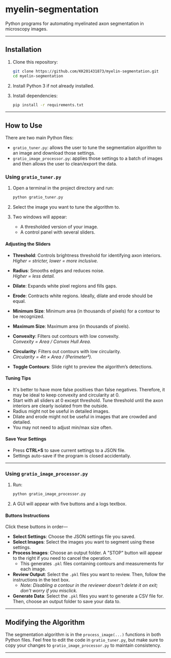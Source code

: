 # myelin-segmentation

Python programs for automating myelinated axon segmentation in microscopy images.

---

## Installation

1. Clone this repository:

    ```bash
    git clone https://github.com/KK201431873/myelin-segmentation.git
    cd myelin-segmentation
    ```

2. Install Python 3 if not already installed.

3. Install dependencies:

    ```bash
    pip install -r requirements.txt
    ```

---

## How to Use

There are two main Python files:

- `gratio_tuner.py`: allows the user to tune the segmentation algorithm to an image and download those settings.
- `gratio_image_processor.py`: applies those settings to a batch of images and then allows the user to clean/export the data.

### Using `gratio_tuner.py`

1. Open a terminal in the project directory and run:

    ```bash
    python gratio_tuner.py
    ```

2. Select the image you want to tune the algorithm to.

3. Two windows will appear:
   - A thresholded version of your image.
   - A control panel with several sliders.

#### Adjusting the Sliders

- **Threshold**: Controls brightness threshold for identifying axon interiors.  
  _Higher = stricter, lower = more inclusive._

- **Radius**: Smooths edges and reduces noise.  
  _Higher = less detail._

- **Dilate**: Expands white pixel regions and fills gaps.

- **Erode**: Contracts white regions. Ideally, dilate and erode should be equal.

- **Minimum Size**: Minimum area (in thousands of pixels) for a contour to be recognized.

- **Maximum Size**: Maximum area (in thousands of pixels).

- **Convexity**: Filters out contours with low convexity.  
  _Convexity = Area / Convex Hull Area._

- **Circularity**: Filters out contours with low circularity.  
  _Circularity = 4π × Area / (Perimeter²)._

- **Toggle Contours**: Slide right to preview the algorithm’s detections.

#### Tuning Tips

- It's better to have more false positives than false negatives. Therefore, it may be ideal to keep convexity and circularity at 0.
- Start with all sliders at 0 except threshold. Tune threshold until the axon interiors are clearly isolated from the outside.
- Radius might not be useful in detailed images.
- Dilate and erode might not be useful in images that are crowded and detailed.
- You may not need to adjust min/max size often.

#### Save Your Settings

- Press **CTRL+S** to save current settings to a JSON file.
- Settings auto-save if the program is closed accidentally.

---

### Using `gratio_image_processor.py`

1. Run:

    ```bash
    python gratio_image_processor.py
    ```

2. A GUI will appear with five buttons and a logs textbox.

#### Buttons Instructions

Click these buttons in order—

- **Select Settings**: Choose the JSON settings file you saved.
- **Select Images**: Select the images you want to segment using these settings.
- **Process Images**: Choose an output folder. A "STOP" button will appear to the right if you need to cancel the operation.
  - This generates `.pkl` files containing contours and measurements for each image.
- **Review Output**: Select the `.pkl` files you want to review. Then, follow the instructions in the text box.
  - _Note: Disabling a contour in the reviewer doesn't delete it on exit; don't worry if you misclick._
- **Generate Data**: Select the `.pkl` files you want to generate a CSV file for. Then, choose an output folder to save your data to.

---

## Modifying the Algorithm

The segmentation algorithm is in the `process_image(...)` functions in both Python files. Feel free to edit the code in `gratio_tuner.py`, but make sure to copy your changes to `gratio_image_processor.py` to maintain consistency.

---
